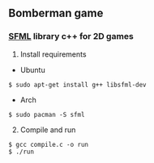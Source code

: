 ## Bomberman game

### [SFML](https://www.sfml-dev.org/) library c++ for 2D games

1. Install requirements

* Ubuntu
```
$ sudo apt-get install g++ libsfml-dev
```
* Arch
```
$ sudo pacman -S sfml
```

2. Compile and run
```
$ gcc compile.c -o run
$ ./run
```